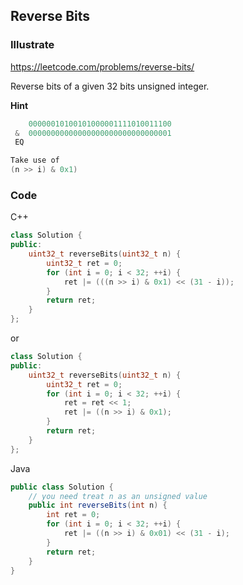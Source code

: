 ## Reverse Bits
### Illustrate
<https://leetcode.com/problems/reverse-bits/>

Reverse bits of a given 32 bits unsigned integer.

**Hint**

```c
    00000010100101000001111010011100
 &  00000000000000000000000000000001
 EQ

Take use of
(n >> i) & 0x1)
```

### Code
C++

```c++
class Solution {
public:
    uint32_t reverseBits(uint32_t n) {
        uint32_t ret = 0;
        for (int i = 0; i < 32; ++i) {
            ret |= (((n >> i) & 0x1) << (31 - i));
        }
        return ret;
    }
};
```

or

```cpp
class Solution {
public:
    uint32_t reverseBits(uint32_t n) {
        uint32_t ret = 0;
        for (int i = 0; i < 32; ++i) {
            ret = ret << 1;
            ret |= ((n >> i) & 0x1);
        }
        return ret;
    }
};
```

Java

```java
public class Solution {
    // you need treat n as an unsigned value
    public int reverseBits(int n) {
        int ret = 0;
        for (int i = 0; i < 32; ++i) {
            ret |= ((n >> i) & 0x01) << (31 - i);
        }
        return ret;
    }
}
```

